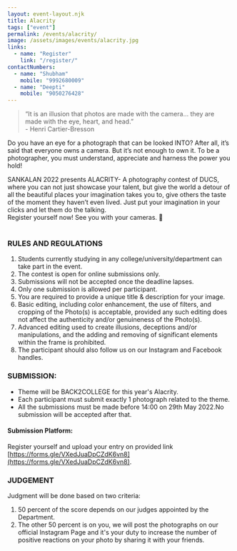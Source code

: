 ```yaml
---
layout: event-layout.njk
title: Alacrity
tags: ["event"]
permalink: /events/alacrity/
image: /assets/images/events/alacrity.jpg
links:
  - name: "Register"
    link: "/register/"
contactNumbers:
  - name: "Shubham"
    mobile: "9992680009"
  - name: "Deepti"
    mobile: "9050276428"
---
```


> “It is an illusion that photos are made with the camera… they are made with the eye, heart, and head.”
<br /> - Henri Cartier-Bresson

Do you have an eye for a photograph that can be looked INTO? After all, it’s said that everyone owns a camera. But it’s not enough to own it. To be a photographer, you must understand, appreciate and harness the power you hold!

SANKALAN 2022 presents ALACRITY- A photography contest of DUCS, where you can not just showcase your talent, but give the world a detour of all the beautiful places your imagination takes you to, give others the taste of the moment they haven’t even lived. 
Just put your imagination in your clicks and let them do the talking.
</br>
Register yourself now! See you with your cameras. 📸
</br>
</br>

### RULES AND REGULATIONS

1. Students currently studying in any college/university/department can take part in the event.
2. The contest is open for online submissions only.
3. Submissions will not be accepted once the deadline lapses.
4. Only one submission is allowed per participant.
5. You are required to provide a unique title & description for your image.
6. Basic editing, including color enhancement, the use of filters, and cropping of the Photo(s) is acceptable, provided any such editing does not affect the authenticity and/or genuineness of the Photo(s).
7. Advanced editing used to create illusions, deceptions and/or manipulations, and the adding and removing of significant elements within the frame is prohibited.
8. The participant should also follow us on our Instagram and Facebook handles.


### SUBMISSION:

- Theme will be BACK2COLLEGE for this year's Alacrity.
- Each participant must submit exactly 1 photograph related to the theme.
- All the submissions must be made before 14:00 on 29th May 2022.No submission will be accepted after that.

#### Submission Platform:

Register yourself and upload your entry on provided link [https://forms.gle/VXedJuaDpCZdK6vn8](https://forms.gle/VXedJuaDpCZdK6vn8).

### JUDGEMENT

Judgment will be done based on two criteria:

1. 50 percent of the score depends on our judges appointed by the Department.
2. The other 50 percent is on you, we will post the photographs on our official Instagram Page and it's your duty to increase the number of positive reactions on your photo by sharing it with your friends.
